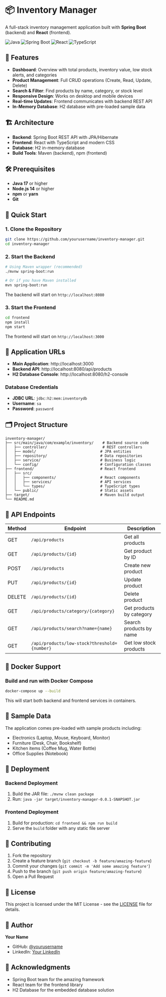 # 📦 Inventory Manager

A full-stack inventory management application built with **Spring Boot** (backend) and **React** (frontend).

![Java](https://img.shields.io/badge/Java-17-orange)
![Spring Boot](https://img.shields.io/badge/Spring%20Boot-3.3.1-brightgreen)
![React](https://img.shields.io/badge/React-18.2.0-blue)
![TypeScript](https://img.shields.io/badge/TypeScript-4.7.4-blue)

## 🚀 Features

- **Dashboard**: Overview with total products, inventory value, low stock alerts, and categories
- **Product Management**: Full CRUD operations (Create, Read, Update, Delete)
- **Search & Filter**: Find products by name, category, or stock level
- **Responsive Design**: Works on desktop and mobile devices
- **Real-time Updates**: Frontend communicates with backend REST API
- **In-Memory Database**: H2 database with pre-loaded sample data

## 🏗️ Architecture

- **Backend**: Spring Boot REST API with JPA/Hibernate
- **Frontend**: React with TypeScript and modern CSS
- **Database**: H2 in-memory database
- **Build Tools**: Maven (backend), npm (frontend)

## 🛠️ Prerequisites

- **Java 17** or higher
- **Node.js 14** or higher
- **npm** or **yarn**
- **Git**

## 🚀 Quick Start

### 1. Clone the Repository

```bash
git clone https://github.com/yourusername/inventory-manager.git
cd inventory-manager
```

### 2. Start the Backend

```bash
# Using Maven wrapper (recommended)
./mvnw spring-boot:run

# Or if you have Maven installed
mvn spring-boot:run
```

The backend will start on `http://localhost:8080`

### 3. Start the Frontend

```bash
cd frontend
npm install
npm start
```

The frontend will start on `http://localhost:3000`

## 📱 Application URLs

- **Main Application**: http://localhost:3000
- **Backend API**: http://localhost:8080/api/products
- **H2 Database Console**: http://localhost:8080/h2-console

### Database Credentials
- **JDBC URL**: `jdbc:h2:mem:inventorydb`
- **Username**: `sa`
- **Password**: `password`

## 🗂️ Project Structure

```
inventory-manager/
├── src/main/java/com/example/inventory/    # Backend source code
│   ├── controller/                         # REST controllers
│   ├── model/                             # JPA entities
│   ├── repository/                        # Data repositories
│   ├── service/                           # Business logic
│   └── config/                            # Configuration classes
├── frontend/                              # React frontend
│   ├── src/
│   │   ├── components/                    # React components
│   │   ├── services/                      # API services
│   │   └── types/                         # TypeScript types
│   └── public/                            # Static assets
├── target/                                # Maven build output
└── README.md
```

## 🔧 API Endpoints

| Method | Endpoint | Description |
|--------|----------|-------------|
| GET | `/api/products` | Get all products |
| GET | `/api/products/{id}` | Get product by ID |
| POST | `/api/products` | Create new product |
| PUT | `/api/products/{id}` | Update product |
| DELETE | `/api/products/{id}` | Delete product |
| GET | `/api/products/category/{category}` | Get products by category |
| GET | `/api/products/search?name={name}` | Search products by name |
| GET | `/api/products/low-stock?threshold={number}` | Get low stock products |

## 🐳 Docker Support

### Build and run with Docker Compose

```bash
docker-compose up --build
```

This will start both backend and frontend services in containers.

## 🧪 Sample Data

The application comes pre-loaded with sample products including:
- Electronics (Laptop, Mouse, Keyboard, Monitor)
- Furniture (Desk, Chair, Bookshelf)
- Kitchen items (Coffee Mug, Water Bottle)
- Office Supplies (Notebook)

## 🚀 Deployment

### Backend Deployment
1. Build the JAR file: `./mvnw clean package`
2. Run: `java -jar target/inventory-manager-0.0.1-SNAPSHOT.jar`

### Frontend Deployment
1. Build for production: `cd frontend && npm run build`
2. Serve the `build` folder with any static file server

## 🤝 Contributing

1. Fork the repository
2. Create a feature branch (`git checkout -b feature/amazing-feature`)
3. Commit your changes (`git commit -m 'Add some amazing feature'`)
4. Push to the branch (`git push origin feature/amazing-feature`)
5. Open a Pull Request

## 📝 License

This project is licensed under the MIT License - see the [LICENSE](LICENSE) file for details.

## 👤 Author

**Your Name**
- GitHub: [@yourusername](https://github.com/yourusername)
- LinkedIn: [Your LinkedIn](https://linkedin.com/in/yourprofile)

## 🙏 Acknowledgments

- Spring Boot team for the amazing framework
- React team for the frontend library
- H2 Database for the embedded database solution